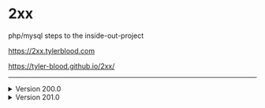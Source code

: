 # 2xx

php/mysql steps to the inside-out-project

<https://2xx.tylerblood.com>

<https://tyler-blood.github.io/2xx/>

***

<details><summary>Version 200.0</summary>

- pulled files from client's HTML site and uploaded to dev server.
- updated title tag and header title with PHP variable
- converted all HTML comments to PHP comments

</details>

<details><summary>Version 201.0</summary>

- replaced top level pages by changing them to php files (love who, challenges, you)
- removed header and footer from the pages replaced
- created the include folder
- created the header.inc.php and footer.inc.php files

</details>
